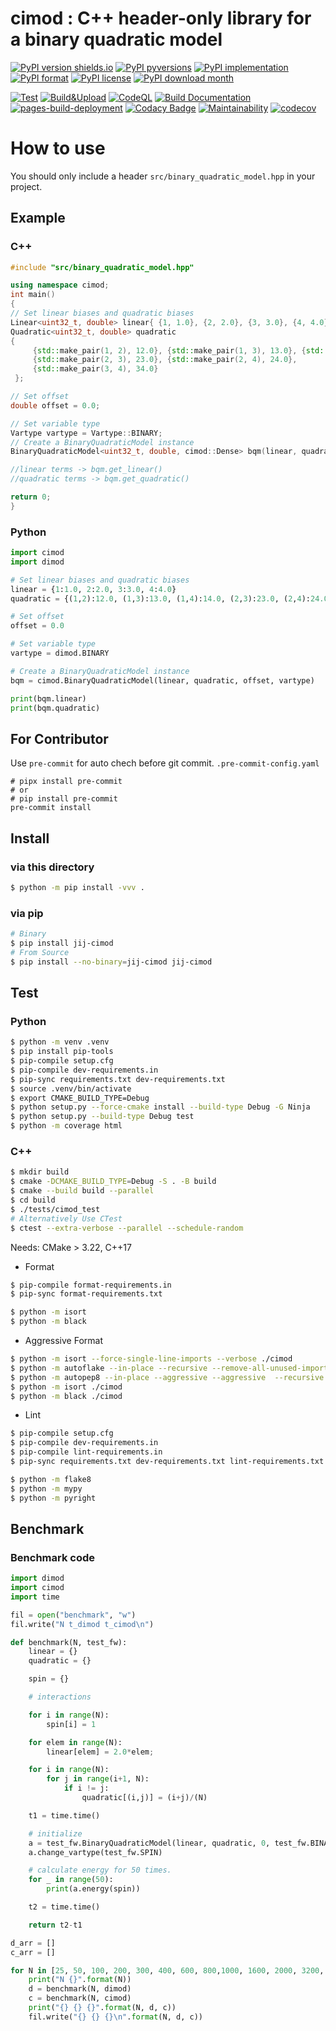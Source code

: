 # cimod : C++ header-only library for a binary quadratic model

[![PyPI version shields.io](https://img.shields.io/pypi/v/jij-cimod.svg)](https://pypi.python.org/pypi/jij-cimod/)
[![PyPI pyversions](https://img.shields.io/pypi/pyversions/jij-cimod.svg)](https://pypi.python.org/pypi/jij-cimod/)
[![PyPI implementation](https://img.shields.io/pypi/implementation/jij-cimod.svg)](https://pypi.python.org/pypi/ji-cimod/)
[![PyPI format](https://img.shields.io/pypi/format/jij-cimod.svg)](https://pypi.python.org/pypi/jij-cimod/)
[![PyPI license](https://img.shields.io/pypi/l/jij-cimod.svg)](https://pypi.python.org/pypi/jij-cimod/)
[![PyPI download month](https://img.shields.io/pypi/dm/jij-cimod.svg)](https://pypi.python.org/pypi/jij-cimod/)

[![Test](https://github.com/OpenJij/cimod/actions/workflows/ci-test.yml/badge.svg)](https://github.com/OpenJij/cimod/actions/workflows/ci-test.yml)
[![Build&Upload](https://github.com/OpenJij/cimod/actions/workflows/build_and_upload.yaml/badge.svg)](https://github.com/OpenJij/cimod/actions/workflows/build_and_upload.yaml)
[![CodeQL](https://github.com/OpenJij/cimod/actions/workflows/codeql.yml/badge.svg)](https://github.com/OpenJij/cimod/actions/workflows/codeql.yml)
[![Build Documentation](https://github.com/OpenJij/cimod/actions/workflows/buid-doc.yml/badge.svg)](https://github.com/OpenJij/cimod/actions/workflows/buid-doc.yml)
[![pages-build-deployment](https://github.com/OpenJij/cimod/actions/workflows/pages/pages-build-deployment/badge.svg)](https://github.com/OpenJij/cimod/actions/workflows/pages/pages-build-deployment)
[![Codacy Badge](https://app.codacy.com/project/badge/Grade/55990ff022864098a2413c0cc4ab8299)](https://www.codacy.com/gh/OpenJij/cimod/dashboard?utm_source=github.com&utm_medium=referral&utm_content=OpenJij/cimod&utm_campaign=Badge_Grade)
[![Maintainability](https://api.codeclimate.com/v1/badges/59876c82cc2200ef1dfa/maintainability)](https://codeclimate.com/github/OpenJij/cimod/maintainability)
[![codecov](https://codecov.io/gh/OpenJij/cimod/branch/master/graph/badge.svg?token=BE45W9FJHA)](https://codecov.io/gh/OpenJij/cimod)

# How to use

You should only include a header `src/binary_quadratic_model.hpp` in your project.

## Example

### C++

```cpp
#include "src/binary_quadratic_model.hpp"

using namespace cimod;
int main()
{
// Set linear biases and quadratic biases
Linear<uint32_t, double> linear{ {1, 1.0}, {2, 2.0}, {3, 3.0}, {4, 4.0} };
Quadratic<uint32_t, double> quadratic
{
     {std::make_pair(1, 2), 12.0}, {std::make_pair(1, 3), 13.0}, {std::make_pair(1, 4), 14.0},
     {std::make_pair(2, 3), 23.0}, {std::make_pair(2, 4), 24.0},
     {std::make_pair(3, 4), 34.0}
 };

// Set offset
double offset = 0.0;

// Set variable type
Vartype vartype = Vartype::BINARY;
// Create a BinaryQuadraticModel instance
BinaryQuadraticModel<uint32_t, double, cimod::Dense> bqm(linear, quadratic, offset, vartype);

//linear terms -> bqm.get_linear()
//quadratic terms -> bqm.get_quadratic()

return 0;
}
```

### Python

```python
import cimod
import dimod

# Set linear biases and quadratic biases
linear = {1:1.0, 2:2.0, 3:3.0, 4:4.0}
quadratic = {(1,2):12.0, (1,3):13.0, (1,4):14.0, (2,3):23.0, (2,4):24.0, (3,4):34.0}

# Set offset
offset = 0.0

# Set variable type
vartype = dimod.BINARY

# Create a BinaryQuadraticModel instance
bqm = cimod.BinaryQuadraticModel(linear, quadratic, offset, vartype)

print(bqm.linear)
print(bqm.quadratic)

```

## For Contributor

Use `pre-commit` for auto chech before git commit.
`.pre-commit-config.yaml`

```
# pipx install pre-commit 
# or 
# pip install pre-commit
pre-commit install
```

## Install

### via this directory

```sh
$ python -m pip install -vvv .
```

### via pip

```sh
# Binary
$ pip install jij-cimod
# From Source 
$ pip install --no-binary=jij-cimod jij-cimod 
```

## Test

### Python

```sh
$ python -m venv .venv
$ pip install pip-tools 
$ pip-compile setup.cfg
$ pip-compile dev-requirements.in
$ pip-sync requirements.txt dev-requirements.txt
$ source .venv/bin/activate
$ export CMAKE_BUILD_TYPE=Debug
$ python setup.py --force-cmake install --build-type Debug -G Ninja
$ python setup.py --build-type Debug test 
$ python -m coverage html
```

### C++

```sh
$ mkdir build 
$ cmake -DCMAKE_BUILD_TYPE=Debug -S . -B build
$ cmake --build build --parallel
$ cd build
$ ./tests/cimod_test
# Alternatively Use CTest 
$ ctest --extra-verbose --parallel --schedule-random
```

Needs: CMake > 3.22, C++17

- Format

```sh
$ pip-compile format-requirements.in
$ pip-sync format-requirements.txt
```

```sh
$ python -m isort 
$ python -m black 
```

- Aggressive Format

```sh
$ python -m isort --force-single-line-imports --verbose ./cimod
$ python -m autoflake --in-place --recursive --remove-all-unused-imports --ignore-init-module-imports --remove-unused-variables ./cimod
$ python -m autopep8 --in-place --aggressive --aggressive  --recursive ./cimod
$ python -m isort ./cimod
$ python -m black ./cimod
```

- Lint

```sh
$ pip-compile setup.cfg
$ pip-compile dev-requirements.in
$ pip-compile lint-requirements.in
$ pip-sync requirements.txt dev-requirements.txt lint-requirements.txt
```

```sh
$ python -m flake8
$ python -m mypy
$ python -m pyright
```

## Benchmark

### Benchmark code

```python
import dimod
import cimod
import time

fil = open("benchmark", "w")
fil.write("N t_dimod t_cimod\n")

def benchmark(N, test_fw):
    linear = {}
    quadratic = {}

    spin = {}

    # interactions

    for i in range(N):
        spin[i] = 1

    for elem in range(N):
        linear[elem] = 2.0*elem;

    for i in range(N):
        for j in range(i+1, N):
            if i != j:
                quadratic[(i,j)] = (i+j)/(N)

    t1 = time.time()

    # initialize
    a = test_fw.BinaryQuadraticModel(linear, quadratic, 0, test_fw.BINARY)
    a.change_vartype(test_fw.SPIN)

    # calculate energy for 50 times.
    for _ in range(50):
        print(a.energy(spin))

    t2 = time.time()

    return t2-t1

d_arr = []
c_arr = []

for N in [25, 50, 100, 200, 300, 400, 600, 800,1000, 1600, 2000, 3200, 5000]:
    print("N {}".format(N))
    d = benchmark(N, dimod)
    c = benchmark(N, cimod)
    print("{} {} {}".format(N, d, c))
    fil.write("{} {} {}\n".format(N, d, c))
```
